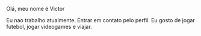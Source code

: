 Olá, meu nome é Victor 

Eu nao trabalho atualmente.
Entrar em contato pelo perfil.
Eu gosto de jogar futebol, jogar videogames e viajar.
